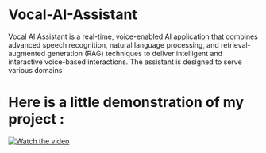 # Vocal-AI-Assistant
Vocal AI Assistant is a real-time, voice-enabled AI application that combines advanced speech recognition, natural language processing, and retrieval-augmented generation (RAG) techniques to deliver intelligent and interactive voice-based interactions. The assistant is designed to serve various domains

# Here is a little demonstration of my project :
[![Watch the video](https://github.com/user-attachments/assets/64ba575b-d7af-45d5-89a4-9401cbbff6f3)](https://www.youtube.com/watch?v=R4_6MRju6yk)

